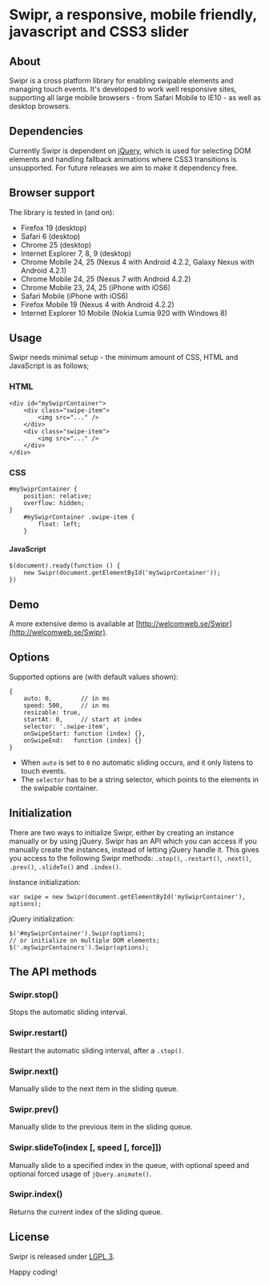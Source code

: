 # Swipr, a responsive, mobile friendly, javascript and CSS3 slider

## About
Swipr is a cross platform library for enabling swipable elements and managing touch events. It's developed to work well responsive sites, supporting all large mobile browsers - from Safari Mobile to IE10 - as well as desktop browsers.

## Dependencies
Currently Swipr is dependent on [jQuery](https://github.com/jquery/jquery), which is used for selecting DOM elements and handling fallback animations where CSS3 transitions is unsupported. For future releases we aim to make it dependency free.

## Browser support
The library is tested in (and on):

* Firefox 19 (desktop)
* Safari 6 (desktop)
* Chrome 25 (desktop)
* Internet Explorer 7, 8, 9 (desktop)
* Chrome Mobile 24, 25 (Nexus 4 with Android 4.2.2, Galaxy Nexus with Android 4.2.1)
* Chrome Mobile 24, 25 (Nexus 7 with Android 4.2.2)
* Chrome Mobile 23, 24, 25 (iPhone with iOS6)
* Safari Mobile (iPhone with iOS6)
* Firefox Mobile 19 (Nexus 4 with Android 4.2.2)
* Internet Explorer 10 Mobile (Nokia Lumia 920 with Windows 8)

## Usage
Swipr needs minimal setup - the minimum amount of CSS, HTML and JavaScript is as follows;

### HTML

    <div id="mySwiprContainer">
        <div class="swipe-item">
            <img src="..." />
        </div>
        <div class="swipe-item">
            <img src="..." />
        </div>
    </div>

### CSS

    #mySwiprContainer {
        position: relative;
        overflow: hidden;
    }
        #mySwiprContainer .swipe-item {
            float: left;
        }

#### JavaScript

    $(document).ready(function () {
        new Swipr(document.getElementById('mySwiprContainer'));
    })

## Demo
A more extensive demo is available at [http://welcomweb.se/Swipr](http://welcomweb.se/Swipr).

## Options
Supported options are (with default values shown):

    {
        auto: 0,        // in ms
        speed: 500,     // in ms
        resizable: true,
        startAt: 0,     // start at index
        selector: '.swipe-item',
        onSwipeStart: function (index) {},
        onSwipeEnd:   function (index) {}
    }

* When `auto` is set to `0` no automatic sliding occurs, and it only listens to touch events.
* The `selector` has to be a string selector, which points to the elements in the swipable container.

## Initialization
There are two ways to initialize Swipr, either by creating an instance manually or by using jQuery. Swipr has an API which you can access if you manually create the instances, instead of letting jQuery handle it. This gives you access to the following Swipr methods: `.stop()`, `.restart()`, `.next()`, `.prev()`, `.slideTo()` and `.index()`.

Instance initialization:

    var swipe = new Swipr(document.getElementById('mySwiprContainer'), options);

jQuery initialization:

    $('#mySwiprContainer').Swipr(options);
    // or initialize on multiple DOM elements;
    $('.mySwiprContainers').Swipr(options);

## The API methods

### Swipr.stop()
Stops the automatic sliding interval.

### Swipr.restart()
Restart the automatic sliding interval, after a `.stop()`.

### Swipr.next()
Manually slide to the next item in the sliding queue.

### Swipr.prev()
Manually slide to the previous item in the sliding queue.

### Swipr.slideTo(index [, speed [, force]])
Manually slide to a specified index in the queue, with optional speed and optional forced usage of `jQuery.animate()`.

### Swipr.index()
Returns the current index of the sliding queue.

## License
Swipr is released under [LGPL 3](https://www.gnu.org/copyleft/lesser.html).


Happy coding!